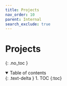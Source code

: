 ```yaml
---
title: Projects
nav_order: 10
parent: Internal
search_exclude: true
---
```


<!-- prettier-ignore-start -->
# Projects
{: .no_toc }

<details open markdown="block">
  <summary>
    Table of contents
  </summary>
  {: .text-delta }
1. TOC
{:toc}
</details>

<!-- prettier-ignore-end -->
